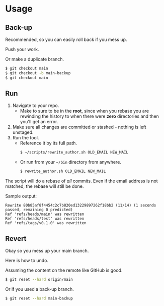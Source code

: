 # Usage


## Back-up

Recommended, so you can easily roll back if you mess up.

Push your work.

Or make a duplicate branch.

```sh
$ git checkout main
$ git checkout -b main-backup
$ git checkout main
```


## Run

1. Navigate to your repo.
    - Make to sure to be in the **root**, since when you rebase you are rewinding the history to when there were **zero** directories and then you'll get an error.
2. Make sure all changes are committed or stashed - nothing is left unstaged.
3. Run the tool.
    - Reference it by its full path.
        ```sh
        $ ~/scripts/rewrite_author.sh OLD_EMAIL NEW_MAIL
        ```
    - Or run from your `~/bin` directory from anywhere.
        ```sh
        $ rewrite_author.sh OLD_EMAIL NEW_MAIL
        ```

The script will do a rebase of _all_ commits. Even if the email address is not matched, the rebase will still be done.

Sample output:

```
Rewrite 80b85af8f4454c2c7b820ed13229897262f18bb2 (11/14) (1 seconds passed, remaining 0 predicted)
Ref 'refs/heads/main' was rewritten
Ref 'refs/heads/test' was rewritten
Ref 'refs/tags/v0.1.0' was rewritten
```


## Revert

Okay so you mess up your main branch.

Here is how to undo.

Assuming the content on the remote like GitHub is good.

```sh
$ git reset --hard origin/main
```

Or if you used a back-up branch.

```sh
$ git reset --hard main-backup
```
